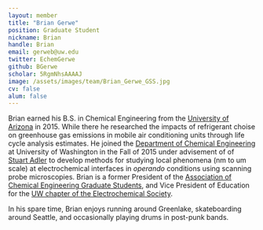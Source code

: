 ```yaml
---
layout: member
title: "Brian Gerwe"
position: Graduate Student
nickname: Brian
handle: Brian
email: gerweb@uw.edu
twitter: EchemGerwe
github: BGerwe
scholar: 5RgmNhsAAAAJ
image: /assets/images/team/Brian_Gerwe_GSS.jpg
cv: false
alum: false
---
```

Brian earned his B.S. in Chemical Engineering from the [University of Arizona] in 2015. While there he researched the impacts of refrigerant choise on greenhouse gas emissions in 
mobile air conditioning units through life cycle analysis estimates. He joined the [Department of Chemical Engineering] at University of Washington in the Fall of 2015 under advisement of 
of [Stuart Adler] to develop methods for studying local phenomena (nm to um scale) at electrochemical interfaces in _operando_ conditions using scanning probe microscopies. Brian is a former
President of the [Association of Chemical Engineering Graduate Students], and Vice President of Education for the [UW chapter of the Electrochemical Society].

In his spare time, Brian enjoys running around Greenlake, skateboarding around Seattle, and occasionally playing drums in post-punk bands.


[University of Arizona]: https://www.arizona.edu
[Department of Chemical Engineering]: https://www.cheme.washington.edu 
[Association of Chemical Engineering Graduate Students]: http://depts.washington.edu/acesche/
[UW chapter of the Electrochemical Society]: https://students.washington.edu/essc/
[Stuart Adler]: /team/stu-adler

